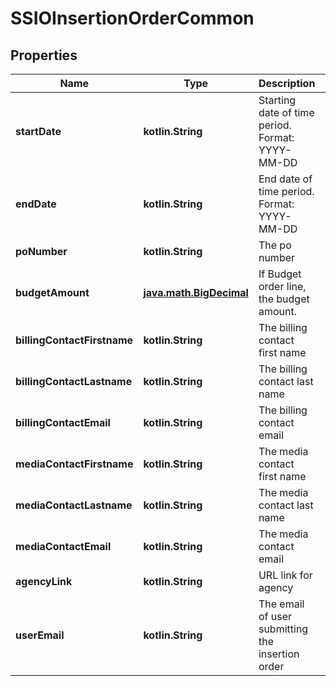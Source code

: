 
# SSIOInsertionOrderCommon

## Properties
Name | Type | Description | Notes
------------ | ------------- | ------------- | -------------
**startDate** | **kotlin.String** | Starting date of time period. Format: YYYY-MM-DD |  [optional]
**endDate** | **kotlin.String** | End date of time period. Format: YYYY-MM-DD |  [optional]
**poNumber** | **kotlin.String** | The po number |  [optional]
**budgetAmount** | [**java.math.BigDecimal**](java.math.BigDecimal.md) | If Budget order line, the budget amount. |  [optional]
**billingContactFirstname** | **kotlin.String** | The billing contact first name |  [optional]
**billingContactLastname** | **kotlin.String** | The billing contact last name |  [optional]
**billingContactEmail** | **kotlin.String** | The billing contact email |  [optional]
**mediaContactFirstname** | **kotlin.String** | The media contact first name |  [optional]
**mediaContactLastname** | **kotlin.String** | The media contact last name |  [optional]
**mediaContactEmail** | **kotlin.String** | The media contact email |  [optional]
**agencyLink** | **kotlin.String** | URL link for agency |  [optional]
**userEmail** | **kotlin.String** | The email of user submitting the insertion order |  [optional]



